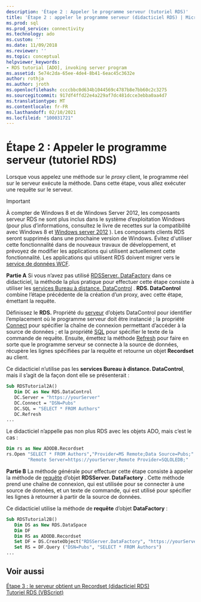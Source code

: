 ```yaml
---
description: 'Étape 2 : Appeler le programme serveur (tutoriel RDS)'
title: 'Étape 2 : appeler le programme serveur (didacticiel RDS) | Microsoft Docs'
ms.prod: sql
ms.prod_service: connectivity
ms.technology: ado
ms.custom: ''
ms.date: 11/09/2018
ms.reviewer: ''
ms.topic: conceptual
helpviewer_keywords:
- RDS tutorial [ADO], invoking server program
ms.assetid: 5e74c2da-65ee-4de4-8b41-6eac45c3632e
author: rothja
ms.author: jroth
ms.openlocfilehash: ccccbbc0d634b1044569c4787b8e7bb60c2c3275
ms.sourcegitcommit: 917df4ffd22e4a229af7dc481dcce3ebba0aa4d7
ms.translationtype: MT
ms.contentlocale: fr-FR
ms.lasthandoff: 02/10/2021
ms.locfileid: "100031721"
---
```

# <a name="step-2-invoke-the-server-program-rds-tutorial"></a>Étape 2 : Appeler le programme serveur (tutoriel RDS)
Lorsque vous appelez une méthode sur le *proxy* client, le programme réel sur le serveur exécute la méthode. Dans cette étape, vous allez exécuter une requête sur le serveur.  
  
> [!IMPORTANT]
>  À compter de Windows 8 et de Windows Server 2012, les composants serveur RDS ne sont plus inclus dans le système d’exploitation Windows (pour plus d’informations, consultez le livre de recettes sur la compatibilité avec Windows 8 et [Windows server 2012](https://www.microsoft.com/download/details.aspx?id=27416) ). Les composants clients RDS seront supprimés dans une prochaine version de Windows. Évitez d'utiliser cette fonctionnalité dans de nouveaux travaux de développement, et prévoyez de modifier les applications qui utilisent actuellement cette fonctionnalité. Les applications qui utilisent RDS doivent migrer vers le [service de données WCF](/dotnet/framework/wcf/).  
  
 **Partie A** Si vous n’avez pas utilisé [RDSServer. DataFactory](../../reference/rds-api/datafactory-object-rdsserver.md) dans ce didacticiel, la méthode la plus pratique pour effectuer cette étape consiste à utiliser les [services Bureau à distance. DataControl](../../reference/rds-api/datacontrol-object-rds.md) . **RDS. DataControl** combine l’étape précédente de la création d’un proxy, avec cette étape, émettant la requête.  
  
 Définissez le **RDS.** Propriété du [serveur](../../reference/rds-api/server-property-rds.md) d’objets DataControl pour identifier l’emplacement où le programme serveur doit être instancié ; la propriété [Connect](../../reference/rds-api/connect-property-rds.md) pour spécifier la chaîne de connexion permettant d’accéder à la source de données ; et la propriété [SQL](../../reference/rds-api/sql-property.md) pour spécifier le texte de la commande de requête. Ensuite, émettez la méthode [Refresh](../../reference/rds-api/refresh-method-rds.md) pour faire en sorte que le programme serveur se connecte à la source de données, récupère les lignes spécifiées par la requête et retourne un objet **Recordset** au client.  
  
 Ce didacticiel n’utilise pas les **services Bureau à distance. DataControl**, mais il s’agit de la façon dont elle se présenterait :  
  
```vb
Sub RDSTutorial2A()  
   Dim DC as New RDS.DataControl  
   DC.Server = "https://yourServer"  
   DC.Connect = "DSN=Pubs"  
   DC.SQL = "SELECT * FROM Authors"  
   DC.Refresh  
...  
```  
  
 Le didacticiel n’appelle pas non plus RDS avec les objets ADO, mais c’est le cas :  
  
```vb
Dim rs as New ADODB.Recordset  
rs.Open "SELECT * FROM Authors","Provider=MS Remote;Data Source=Pubs;" & _  
        "Remote Server=https://yourServer;Remote Provider=SQLOLEDB;"  
```  
  
 **Partie B** La méthode générale pour effectuer cette étape consiste à appeler la méthode de [requête](../../reference/rds-api/query-method-rds.md) d’objet **RDSServer. DataFactory** . Cette méthode prend une chaîne de connexion, qui est utilisée pour se connecter à une source de données, et un texte de commande, qui est utilisé pour spécifier les lignes à retourner à partir de la source de données.  
  
 Ce didacticiel utilise la méthode de **requête** d’objet **DataFactory** :  
  
```vb
Sub RDSTutorial2B()  
   Dim DS as New RDS.DataSpace  
   Dim DF  
   Dim RS as ADODB.Recordset  
   Set DF = DS.CreateObject("RDSServer.DataFactory", "https://yourServer")  
   Set RS = DF.Query ("DSN=Pubs", "SELECT * FROM Authors")  
...  
```  
  
## <a name="see-also"></a>Voir aussi  
 [Étape 3 : le serveur obtient un Recordset (didacticiel RDS)](./step-3-server-obtains-a-recordset-rds-tutorial.md)   
 [Tutoriel RDS (VBScript)](./rds-tutorial-vbscript.md)